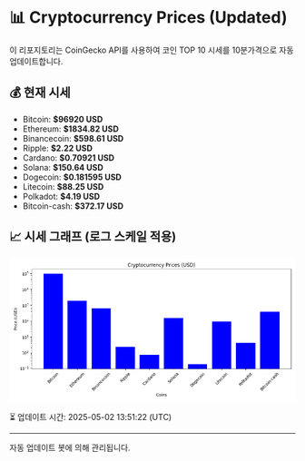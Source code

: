 
# 📊 Cryptocurrency Prices (Updated)

이 리포지토리는 CoinGecko API를 사용하여 코인 TOP 10 시세를 10분가격으로 자동 업데이트합니다.

## 💰 현재 시세
- Bitcoin: **$96920 USD**
- Ethereum: **$1834.82 USD**
- Binancecoin: **$598.61 USD**
- Ripple: **$2.22 USD**
- Cardano: **$0.70921 USD**
- Solana: **$150.64 USD**
- Dogecoin: **$0.181595 USD**
- Litecoin: **$88.25 USD**
- Polkadot: **$4.19 USD**
- Bitcoin-cash: **$372.17 USD**

## 📈 시세 그래프 (로그 스케일 적용)
![Crypto Prices](crypto_prices.png)

⏳ 업데이트 시간: 2025-05-02 13:51:22 (UTC)

---
자동 업데이트 봇에 의해 관리됩니다.
